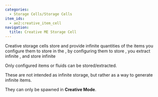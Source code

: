 ```yaml
---
categories:
  - Storage Cells/Storage Cells
item_ids:
  - ae2:creative_item_cell
navigation:
  title: Creative ME Storage Cell
---
```


Creative storage cells store and provide infinite quantities of the items you
configure them to store in the <ItemLink id="cell_workbench"/>, by configuring them to
store <ItemLink id="minecraft:iron_ingot"/>, you extract infinite <ItemLink id="minecraft:iron_ingot" />,
and store infinite <ItemLink id="minecraft:iron_ingot" />

Only configured items or fluids can be stored/extracted.

These are not intended as infinite storage, but rather as a way to generate infinite items.

They can only be spawned in **Creative Mode**.
